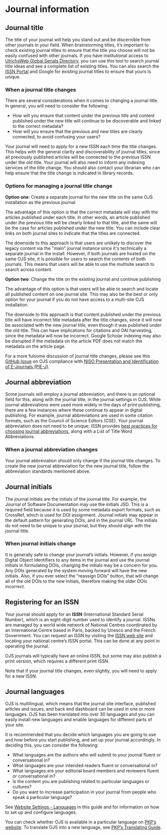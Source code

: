 # Journal information

## Journal title

The title of your journal will help you stand out and be discernible from other journals in your field. When brainstorming titles, it’s important to check existing journal titles to ensure that the title you choose will not be easily confused with other journals. If you have institutional access to [UlrichsWeb Global Serials Directory](http://ulrichsweb.serialssolutions.com/login), you can use this tool to search journal title ideas and see a complete list of existing titles. You can also search the [ISSN Portal](https://portal.issn.org/) and Google for existing journal titles to ensure that yours is unique.

### When a journal title changes

There are several considerations when it comes to changing a journal title. In general, you will need to consider the following:

* How will you ensure that content under the previous title and content published under the new title will continue to be discoverable and linked to the correct metadata?
* How will you ensure that the previous and new titles are clearly connected, to avoid confusing your users?

Your journal will need to apply for a new ISSN each time the title changes. This helps with the general clarity and discoverability of journal titles, since all previously published articles will be connected to the previous ISSN under the old title. Your journal will also need to inform any indexing services of the title change. You should also contact your librarian who can help ensure that the title change is indicated in library records.

### Options for managing a journal title change

**Option one**: Create a separate journal for the new title on the same OJS installation as the previous journal

The advantage of this option is that the correct metadata will stay with the articles published under each title. In other words, an article published under the previous title will be clearly linked to that title, and the same will be the case for articles published under the new title. You can include clear links on both journal sites to indicate that the titles are connected.

The downside to this approach is that users are unlikely to discover the legacy content via the "main" journal instance since it's technically a separate journal in the install. However, if both journals are hosted on the same OJS site, it is possible for users to search the contents of both journals. This means that users will be able to use the multisite search to search across content.

**Option two**: Change the title on the existing journal and continue publishing

The advantage of this option is that users will be able to search and locate all published content on one journal site. This may also be the best or only option for your journal if you do not have access to a multi-site OJS installation.

The downside to this approach is that content published under the previous title will have incorrect title metadata after the title changes, since it will now be associated with the new journal title, even though it was published under the old title. This can have implications for citations and OAI harvesting, since the metadata will now be incorrect. Google Scholar indexing may also be disrupted if the metadata on the article PDF does not match the metadata on the article page.

For a more fulsome discussion of journal title changes, please see this [GitHub Issue](https://github.com/pkp/pkp-lib/issues/2505) on OJS compliance with [NISO Presentation and Identification of E-Journals (PIE-J)](http://www.niso.org/workrooms/piej).

## Journal abbreviation

Some journals will employ a journal abbreviation, and there is an optional field for this, along with the journal title, in the journal settings in OJS. While journal abbreviations were used more widely in the days of print publishing, there are a few instances where these continue to appear in digital publishing. For example, journal abbreviations are used in some citation formats, such as the Council of Science Editors (CSE). Your journal abbreviation does not need to be unique; ISSN provides [best practices for choosing journal abbreviations](https://www.issn.org/services/online-services/access-to-the-ltwa/), along with a List of Title Word Abbreviations.

### When a journal abbreviation changes

Your journal abbreviation should only change if the journal title changes. To create the new journal abbreviation for the new journal title, follow the abbreviation standards mentioned above.

## Journal initials

The journal initials are the initials of the journal title. For example, the Journal of Software Documentation may use the initials JSD. This is a required field because it is used by some metadata export formats, such as CrossRef, which is used for DOI assignment. Journal initials may appear in the default pattern for generating DOIs, and in the journal URL. The initials do not need to be unique to your journal, but they should align with the journal title.

### When journal initials change

It is generally safe to change your journal’s initials. However, if you assign Digital Object Identifiers to any items in the journal and use the journal initials in formulating DOIs, changing the initials may be a concern for you. Any DOIs generated by the system moving forward will have the new initials. Also, if you ever select the “reassign DOIs” button, that will change all of the old DOIs to the new initials, therefore making the older DOIs incorrect.

## Registering for an ISSN

Your journal should apply for an **ISSN** (International Standard Serial Number), which is an eight-digit number used to identify a journal. ISSNs are managed by a world wide network of National Centres coordinated by an International Centre based in Paris, backed by Unesco and the French Government. You can request an ISSN by visiting the [ISSN web site](http://www.issn.org/) and locating your national centre’s ISSN portal. This can be done at any point in operating the journal.

OJS journals will typically have an online ISSN, but some may also publish a print version, which requires a different print ISSN.

Note that if your journal title changes, even slightly, you will need to apply for a new ISSN.

## Journal languages

OJS is multilingual, which means that the journal site interface, published articles and issues, and back end dashboard can be used in one or more languages. OJS has been translated into over 30 languages and you can easily install new languages and enable languages for different parts of your site.

It is recommended that you decide which languages you are going to use and how before you start publishing, and set up your journal accordingly. In deciding this, you can consider the following:

* What languages are the authors who will submit to your journal fluent or conversational in?
* What languages are your intended readers fluent or conversational in?
* What languages are your editorial board members and reviewers fluent or conversational in?
* Is the content you are publishing related to particular languages or cultures?
* Do you want to increase participation in your journal from people who speak a particular language?

See [Website Settings - Languages](https://docs.pkp.sfu.ca/learning-ojs/en/settings-website#languages) in this guide and for information on how to set up and configure languages.

You can check whether OJS is available in a particular language on [PKP’s website](https://pkp.sfu.ca/contributors/translation/#ojs-languages). To translate OJS into a new language, see [PKP’s Translating Guide](https://docs.pkp.sfu.ca/translating-guide/en/).
